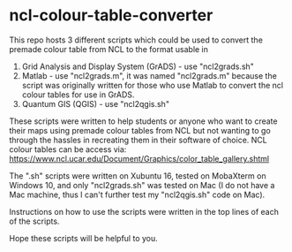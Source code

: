 # ncl-colour-table-converter
This repo hosts 3 different scripts which could be used to convert the premade colour table from NCL to the format usable in 
1. Grid Analysis and Display System (GrADS) - use "ncl2grads.sh"
2. Matlab - use "ncl2grads.m", it was named "ncl2grads.m" because the script was originally written for those who use Matlab to convert the ncl colour tables for use in GrADS. 
3. Quantum GIS (QGIS) - use "ncl2qgis.sh"

These scripts were written to help students or anyone who want to create their maps using premade colour tables from NCL but not wanting to go through the hassles in recreating them in their software of choice.
NCL colour tables can be access via: https://www.ncl.ucar.edu/Document/Graphics/color_table_gallery.shtml

The ".sh" scripts were written on Xubuntu 16, tested on MobaXterm on Windows 10, and only "ncl2grads.sh" was tested on Mac (I do not have a Mac machine, thus I can't further test my "ncl2qgis.sh" code on Mac).

Instructions on how to use the scripts were written in the top lines of each of the scripts.

Hope these scripts will be helpful to you. 
